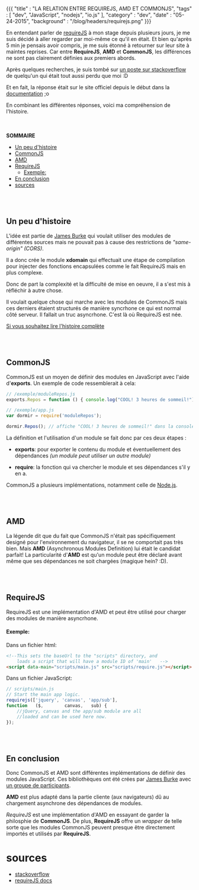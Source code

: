 {{{
    "title"    : "LA RELATION ENTRE REQUIREJS, AMD ET COMMONJS",
    "tags"     : [ "dev", "JavaScript", "nodejs", "io.js" ],
    "category" : "dev",
    "date"     : "05-24-2015",
    "background" : "/blog/headers/requirejs.png"
}}}

En entendant parler de [requireJS](http://requirejs.org) à mon stage
depuis plusieurs jours, je me suis
décidé à aller regarder par moi-même ce qu'il  en était.
Et bien qu'après 5 min je pensais avoir compris, je me suis étonné à retourner
sur leur site à maintes reprises. Car entre **RequireJS**, **AMD** et **CommonJS**, les
différences ne sont pas clairement définies aux premiers abords.

Après quelques recherches, je suis tombé sur [un poste sur stackoverflow](http://stackoverflow.com/questions/16521471/relation-between-commonjs-amd-and-requirejs)
de quelqu'un qui était tout aussi perdu que moi :D

Et en fait, la réponse était sur le site officiel depuis le début dans la [documentation](http://requirejs.org/docs/whyamd.html) ;o

En combinant les différentes réponses, voici ma compréhension de l'histoire.

<br><br>
**SOMMAIRE**

  - [Un peu d'histoire](#un-peu-dhistoire)
  - [CommonJS](#commonjs)
  - [AMD](#amd)
  - [RequireJS](#requirejs)
      - [Exemple:](#exemple)
  - [En conclusion](#en-conclusion)
- [sources](#sources)



<br><br>

## Un peu d'histoire <a name="un-peu-dhistoire"></a>

L'idée est partie de [James Burke](https://github.com/jrburke) qui voulait
utiliser des modules de différentes sources mais ne pouvait pas à cause
des restrictions de *"same-origin" (CORS)*.

Il a donc crée le module **xdomain** qui effectuait une étape de compilation
pour injecter des fonctions encapsulées comme le fait RequireJS mais en plus complexe.

Donc de part la complexité et la difficulté de mise en oeuvre,
il a s'est mis à réfléchir à autre chose.

Il voulait quelque chose qui marche avec les modules de CommonJS mais ces derniers
étaient structurés de manière syncrhone ce qui est normal côté serveur.
Il fallait un truc asyncrhone. C'est là où RequireJS est née.

[Si vous souhaitez lire l'histoire complète](http://requirejs.org/docs/history.html)



<br><br>
## CommonJS <a name="commonjs"></a>

CommonJS est un moyen de définir des modules en JavaScript avec l'aide d'**exports**.
Un exemple de code ressemblerait à cela:

```javascript
// /exemple/moduleRepos.js
exports.Repos = function () { console.log("COOL! 3 heures de sommeil!"); };

// /exemple/app.js
var dormir = require('moduleRepos');

dormir.Repos(); // affiche "COOL! 3 heures de sommeil!" dans la console
```

La définition et l'utilisation d'un module se fait donc par ces deux étapes :

* **exports**: pour exporter le contenu du module et éventuellement des dépendances
*(un module peut utiliser un autre module)*

* **require**: la fonction qui va chercher le module et ses dépendances s'il y en a.

CommonJS a plusieurs implémentations, notamment celle de [Node.js](http://nodejs.org).



<br><br>
## AMD <a name="amd"></a>

La légende dit que du fait que CommonJS n'était pas
spécifiquement designé pour l'environnement du navigateur,
il se ne comportait pas très bien. Mais **AMD** (Asynchronous Modules Definition) lui
était le candidat parfait! La particularité d'**AMD** est qu'un module peut être déclaré
avant même que ses dépendances ne soit chargées (magique hein? :D).


<br><br>
## RequireJS <a name="requirejs"></a>

RequireJS est une implémentation d'AMD et peut être utilisé pour charger
des modules de manière asyncrhone.

#### Exemple: <a name="exemple"></a>

Dans un fichier html:

```html
<!--This sets the baseUrl to the "scripts" directory, and
    loads a script that will have a module ID of 'main'   -->
<script data-main="scripts/main.js" src="scripts/require.js"></script>
```

Dans un fichier JavaScript:

```javascript
// scripts/main.js
// Start the main app logic.
requirejs(['jquery', 'canvas', 'app/sub'],
function   ($,        canvas,   sub) {
    //jQuery, canvas and the app/sub module are all
    //loaded and can be used here now.
});
```

<br><br>
## En conclusion <a name="en-conclusion"></a>

Donc CommonJS et AMD sont différentes implémentations de définir des modules JavaScript.
Ces bibliothèques ont été crées par [James Burke](https://github.com/jrburke)
avec [un groupe de participants](http://groups.google.com/group/commonjs).

**AMD** est plus adapté dans la partie cliente (aux navigateurs) dû au chargement asynchrone
des dépendances de modules.

*RequireJS* est une implémentation d'AMD en essayant de garder la philosphie de **CommonJS**.
De plus, **RequireJS** offre un *wrapper* de telle sorte que les modules CommonJS
peuvent presque être directement importés et utilisés par **RequireJS**.

# sources <a name="sources"></a>

* [stackoverflow](http://stackoverflow.com/questions/16521471/relation-between-commonjs-amd-and-requirejs)
* [requireJS docs](http://requirejs.org/docs/whyamd.html)
